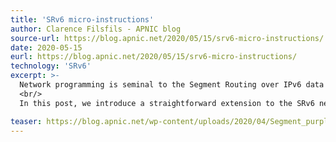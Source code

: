 ```yaml
---
title: 'SRv6 micro-instructions'
author: Clarence Filsfils - APNIC blog
source-url: https://blog.apnic.net/2020/05/15/srv6-micro-instructions/
date: 2020-05-15
eurl: https://blog.apnic.net/2020/05/15/srv6-micro-instructions/
technology: 'SRv6'
excerpt: >-
  Network programming is seminal to the Segment Routing over IPv6 data plane (SRv6) solution. It allows for expressing any end-to-end service in a stateless manner as a set of 16-byte instructions (Segment ID, or SID) encoded in the packet header. These instructions may express TE, FRR, VPN behaviours, as well as application behaviours.
  <br/>
  In this post, we introduce a straightforward extension to the SRv6 network program: each 16-byte instruction may contain up to six micro-instructions. The SRv6 Segment Routing Extension Header (SRH) data plane (RFC 8754) and the SRv6 control plane are leveraged without any change.

teaser: https://blog.apnic.net/wp-content/uploads/2020/04/Segment_purple_banner-768x281.png?v=40618139cfbbca611a3aaee27ade89b6
---
```



